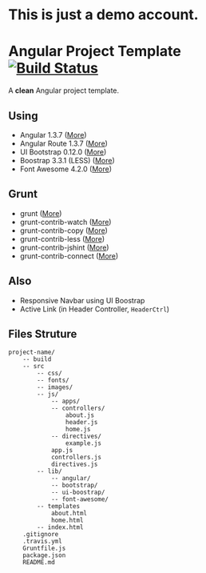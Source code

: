 # This is just a demo account.

Angular Project Template [![Build Status](https://travis-ci.org/TrevorDemo/angular-project-template.svg?branch=master)](https://travis-ci.org/TrevorDemo/angular-project-template)
=======================

A **clean** Angular project template.

## Using

- Angular 1.3.7 ([More](http://www.angularjs.org/))
- Angular Route 1.3.7 ([More](http://www.angularjs.org/))
- UI Bootstrap 0.12.0 ([More](http://angular-ui.github.io/bootstrap))
- Boostrap 3.3.1 (LESS) ([More](http://www.getbootstrap.com/))
- Font Awesome 4.2.0 ([More](http://fontawesome.io/))


## Grunt

- grunt ([More](http://gruntjs.com/))
- grunt-contrib-watch ([More](https://github.com/gruntjs/grunt-contrib-watch))
- grunt-contrib-copy ([More](https://github.com/gruntjs/grunt-contrib-copy))
- grunt-contrib-less ([More](https://github.com/gruntjs/grunt-contrib-less))
- grunt-contrib-jshint ([More](https://github.com/gruntjs/grunt-contrib-jshint))
- grunt-contrib-connect ([More](https://github.com/gruntjs/grunt-contrib-connect))


## Also

- Responsive Navbar using UI Boostrap
- Active Link (in Header Controller, `HeaderCtrl`)

## Files Struture

    project-name/
    	-- build
    	-- src
	        -- css/
	        -- fonts/
	        -- images/
	        -- js/
	            -- apps/
	            -- controllers/
	                about.js
	                header.js
	                home.js
	            -- directives/
	                example.js
	            app.js
	            controllers.js
	            directives.js
	        -- lib/
            	-- angular/
            	-- bootstrap/
				-- ui-boostrap/
				-- font-awesome/
			-- templates
				about.html
				home.html
	        -- index.html
        .gitignore
        .travis.yml
        Gruntfile.js
        package.json
        README.md
